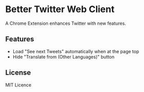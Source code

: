 # Better Twitter Web Client

A Chrome Extension enhances Twitter with new features.

## Features

- Load "See next Tweets" automatically when at the page top
- Hide "Translate from (Other Languages)" button

## License

MIT Licence
